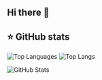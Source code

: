 ## Hi there 👋

## ⭐ GitHub stats

![Top Languages](https://github-readme-stats.vercel.app/api/top-langs/?username=1floppa3&theme=dracula&layout=compact&hide_border=true&bg_color=00000000&layout=pie)
![Top Langs](https://github-readme-stats.vercel.app/api/top-langs/?username=1floppa3&layout=pie)


![GitHub Stats](https://github-readme-stats.vercel.app/api?username=1floppa3&count_private=true&show_icons=true&theme=dracula&hide_border=true&bg_color=00000000)
